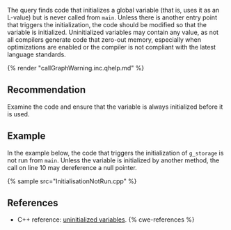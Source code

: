 The query finds code that initializes a global variable (that is, uses it as an L-value) but is never called from `main`. Unless there is another entry point that triggers the initialization, the code should be modified so that the variable is initialized. Uninitialized variables may contain any value, as not all compilers generate code that zero-out memory, especially when optimizations are enabled or the compiler is not compliant with the latest language standards.

{% render "callGraphWarning.inc.qhelp.md" %}


## Recommendation
Examine the code and ensure that the variable is always initialized before it is used.


## Example
In the example below, the code that triggers the initialization of `g_storage` is not run from `main`. Unless the variable is initialized by another method, the call on line 10 may dereference a null pointer.

{% sample src="InitialisationNotRun.cpp" %}

## References
* C++ reference: [uninitialized variables](https://en.cppreference.com/book/uninitialized).
{% cwe-references %}

